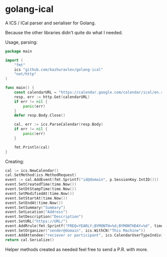 # golang-ical

A ICS / ICal parser and serialiser for Golang.

Because the other libraries didn't quite do what I needed.

Usage, parsing:

```go
package main

import (
	"fmt"
	ics "github.com/kazhuravlev/golang-ical"
	"net/http"
)

func main() {
	const calendarURL = "https://calendar.google.com/calendar/ical/en.russian%23holiday%40group.v.calendar.google.com/public/basic.ics"
	resp, err := http.Get(calendarURL)
	if err != nil {
		panic(err)
	}
	defer resp.Body.Close()

	cal, err := ics.ParseCalendar(resp.Body)
	if err != nil {
		panic(err)
	}

	fmt.Println(cal)
}
```

Creating:

```go
cal := ics.NewCalendar()
cal.SetMethod(ics.MethodRequest)
event := cal.AddEvent(fmt.Sprintf("id@domain", p.SessionKey.IntID()))
event.SetCreatedTime(time.Now())
event.SetDtStampTime(time.Now())
event.SetModifiedAt(time.Now())
event.SetStartAt(time.Now())
event.SetEndAt(time.Now())
event.SetSummary("Summary")
event.SetLocation("Address")
event.SetDescription("Description")
event.SetURL("https://URL/")
event.AddRrule(fmt.Sprintf("FREQ=YEARLY;BYMONTH=%d;BYMONTHDAY=%d", time.Now().Month(), time.Now().Day()))
event.SetOrganizer("sender@domain", ics.WithCN("This Machine"))
event.AddAttendee("reciever or participant", ics.CalendarUserTypeIndividual, ics.ParticipationStatusNeedsAction, ics.ParticipationRoleReqParticipant, ics.WithRSVP(true))
return cal.Serialize()
```

Helper methods created as needed feel free to send a P.R. with more.

